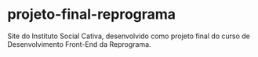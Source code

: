 # projeto-final-reprograma
Site do Instituto Social Cativa, desenvolvido como projeto final do curso de Desenvolvimento Front-End da Reprograma.
